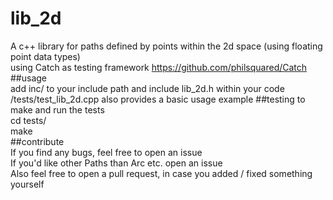 # lib_2d
A c++ library for paths defined by points within the 2d space (using floating point data types)  
using Catch as testing framework https://github.com/philsquared/Catch  
##usage  
add inc/ to your include path and include lib_2d.h within your code  
/tests/test_lib_2d.cpp also provides a basic usage example
##testing 
to make and run the tests  
cd tests/  
make  
##contribute  
If you find any bugs, feel free to open an issue  
If you'd like other Paths than Arc etc. open an issue  
Also feel free to open a pull request, in case you added / fixed something yourself
